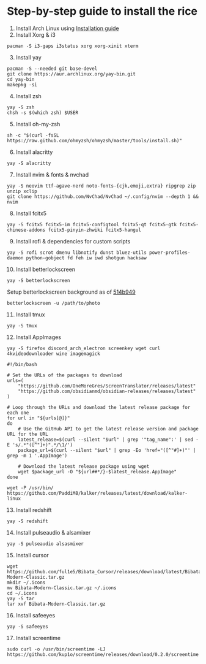 # Step-by-step guide to install the rice
1. Install Arch Linux using [Installation guide](https://wiki.archlinux.org/title/Installation_guide)
2. Install Xorg & i3
```
pacman -S i3-gaps i3status xorg xorg-xinit xterm
```
3. Install yay
```
pacman -S --needed git base-devel
git clone https://aur.archlinux.org/yay-bin.git
cd yay-bin
makepkg -si
```
4. Install zsh
```
yay -S zsh
chsh -s $(which zsh) $USER
```
5. Install oh-my-zsh
```
sh -c "$(curl -fsSL https://raw.github.com/ohmyzsh/ohmyzsh/master/tools/install.sh)"
```
6. Install alacritty
```
yay -S alacritty
```
7. Install nvim & fonts & nvchad
```
yay -S neovim ttf-agave-nerd noto-fonts-{cjk,emoji,extra} ripgrep zip unzip xclip
git clone https://github.com/NvChad/NvChad ~/.config/nvim --depth 1 && nvim
```
8. Install fcitx5
```
yay -S fcitx5 fcitx5-im fcitx5-configtool fcitx5-qt fcitx5-gtk fcitx5-chinese-addons fcitx5-pinyin-zhwiki fcitx5-hangul
```
9. Install rofi & dependencies for custom scripts
```
yay -S rofi scrot dmenu libnotify dunst bluez-utils power-profiles-daemon python-gobject fd feh iw iwd shotgun hacksaw
```
10. Install betterlockscreen
```
yay -S betterlockscreen
```
Setup betterlockscreen background as of [514b949](https://github.com/kup1o/.dots/commit/514b949)
```
betterlockscreen -u /path/to/photo
```
11. Install tmux
```
yay -S tmux
```
12. Install AppImages
```
yay -S firefox discord_arch_electron screenkey wget curl 4kvideodownloader wine imagemagick
```

```
#!/bin/bash

# Set the URLs of the packages to download
urls=(
    "https://github.com/OneMoreGres/ScreenTranslator/releases/latest"
    "https://github.com/obsidianmd/obsidian-releases/releases/latest"
)

# Loop through the URLs and download the latest release package for each one
for url in "${urls[@]}"
do
    # Use the GitHub API to get the latest release version and package URL for the URL
    latest_release=$(curl --silent "$url" | grep '"tag_name":' | sed -E 's/.*"([^"]+)".*/\1/')
    package_url=$(curl --silent "$url" | grep -Eo 'href="([^"#]+)"' | grep -m 1 '.AppImage')

    # Download the latest release package using wget
    wget $package_url -O "${url##*/}-$latest_release.AppImage"
done
```

```
wget -P /usr/bin/ https://github.com/PaddiM8/kalker/releases/latest/download/kalker-linux
```

13. Install redshift
```
yay -S redshift
```
14. Install pulseaudio & alsamixer
```
yay -S pulseaudio alsasmixer
```
15. Install cursor
```
wget https://github.com/ful1e5/Bibata_Cursor/releases/download/latest/Bibata-Modern-Classic.tar.gz
mkdir ~/.icons
mv Bibata-Modern-Classic.tar.gz ~/.icons
cd ~/.icons
yay -S tar
tar xvf Bibata-Modern-Classic.tar.gz
```
16. Install safeeyes
```
yay -S safeeyes
```
17. Install screentime
```
sudo curl -o /usr/bin/screentime -LJ https://github.com/kup1o/screentime/releases/download/0.2.0/screentime
```
